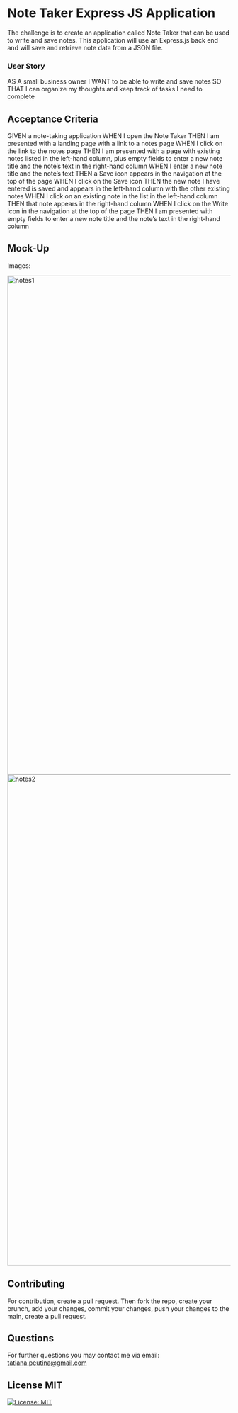 # Note Taker Express JS Application

The challenge is to create an application called Note Taker that can be used to write and save notes. This application will use an Express.js back end and will save and retrieve note data from a JSON file.

### User Story

AS A small business owner
I WANT to be able to write and save notes
SO THAT I can organize my thoughts and keep track of tasks I need to complete


## Acceptance Criteria

GIVEN a note-taking application
WHEN I open the Note Taker
THEN I am presented with a landing page with a link to a notes page
WHEN I click on the link to the notes page
THEN I am presented with a page with existing notes listed in the left-hand column, plus empty fields to enter a new note title and the note’s text in the right-hand column
WHEN I enter a new note title and the note’s text
THEN a Save icon appears in the navigation at the top of the page
WHEN I click on the Save icon
THEN the new note I have entered is saved and appears in the left-hand column with the other existing notes
WHEN I click on an existing note in the list in the left-hand column
THEN that note appears in the right-hand column
WHEN I click on the Write icon in the navigation at the top of the page
THEN I am presented with empty fields to enter a new note title and the note’s text in the right-hand column

## Mock-Up

Images:

<img width="1126" alt="notes1" src="https://github.com/tatiana404/T-Note-Taker/assets/65060199/7b4d9a64-96eb-4172-acd4-e9304289da89">
<img width="1109" alt="notes2" src="https://github.com/tatiana404/T-Note-Taker/assets/65060199/a67edd4e-6c41-4591-9792-9511985f9cba">



## Contributing

For contribution, create a pull request. Then fork the repo, create your brunch, add your changes, commit your changes, push your changes to the main, create a pull request.



## Questions

For further questions you may contact me via email: tatiana.peutina@gmail.com


## License MIT 

[![License: MIT](https://img.shields.io/badge/License-MIT-yellow.svg)](https://opensource.org/licenses/MIT)

